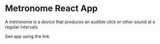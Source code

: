 # Metronome React App

A metronome is a device that produces an audible click or other sound at a regular intervals.

See app using the link 
